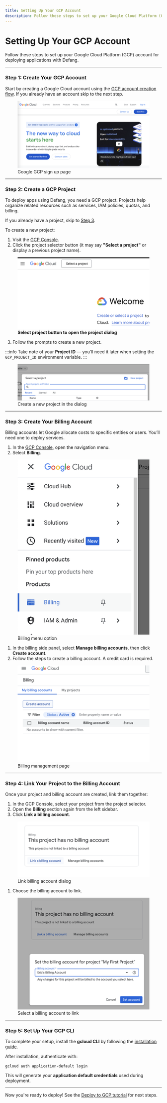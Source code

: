 ```yaml
---
title: Setting Up Your GCP Account
description: Follow these steps to set up your Google Cloud Platform (GCP) account for deploying applications with Defang.
---
```


# Setting Up Your GCP Account

 Follow these steps to set up your Google Cloud Platform (GCP) account for deploying applications with Defang.

---

### Step 1: Create Your GCP Account

Start by creating a Google Cloud account using the [GCP account creation flow](https://cloud.google.com/). If you already have an account skip to the next step.

<figure>
  <img src="/img/setting-up-your-gcp-account/google-sign-up.png" alt="Google GCP sign up page" style={{ width: 300 }} />
  <figcaption>Google GCP sign up page</figcaption>
</figure>

---

### Step 2: Create a GCP Project

To deploy apps using Defang, you need a GCP project. Projects help organize related resources such as services, IAM policies, quotas, and billing.

If you already have a project, skip to [Step 3](#step-3-create-your-billing-account).

To create a new project:

1. Visit the [GCP Console](https://console.cloud.google.com/).
2. Click the project selector button (it may say **"Select a project"** or display a previous project name).
<figure>
  <img src="/img/setting-up-your-gcp-account/select-project.png" alt="GCP console with the project select button highlighted" style={{ width: 300 }} />
  <figcaption><strong>Select project button to open the project dialog</strong></figcaption>
</figure>

3. Follow the prompts to create a new project.

:::info
Take note of your **Project ID** — you’ll need it later when setting the `GCP_PROJECT_ID` environment variable.
:::

<figure>
  <img src="/img/setting-up-your-gcp-account/new-project.png" alt="GCP project creation dialog" style={{ width: 300 }} />
  <figcaption>Create a new project in the dialog</figcaption>
</figure>

---

### Step 3: Create Your Billing Account

Billing accounts let Google allocate costs to specific entities or users. You’ll need one to deploy services.

1. In the [GCP Console](https://console.cloud.google.com/), open the navigation menu.
2. Select **Billing**.

<figure>
  <img src="/img/setting-up-your-gcp-account/billing-menu-option.png" alt="Billing option in GCP menu" style={{ width: 300 }} />
  <figcaption>Billing menu option</figcaption>
</figure>

1. In the billing side panel, select **Manage billing accounts**, then click **Create account**.
2. Follow the steps to create a billing account. A credit card is required.

<figure>
  <img src="/img/setting-up-your-gcp-account/create-billing-account.png" alt="Create billing account page" style={{ width: 300 }} />
  <figcaption>Billing management page</figcaption>
</figure>

---

### Step 4: Link Your Project to the Billing Account

Once your project and billing account are created, link them together:

1. In the GCP Console, select your project from the project selector.
2. Open the **Billing** section again from the left sidebar.
3. Click **Link a billing account**.

<figure>
  <img src="/img/setting-up-your-gcp-account/link-billing-account.png" alt="Link billing account dialog" style={{ width: 300 }} />
  <figcaption>Link billing account dialog</figcaption>
</figure>

1. Choose the billing account to link.

<figure>
  <img src="/img/setting-up-your-gcp-account/link-billing-select-account-dialog.png" alt="Billing account selection dialog" style={{ width: 300 }} />
  <figcaption>Select a billing account to link</figcaption>
</figure>

---

### Step 5: Set Up Your GCP CLI

To complete your setup, install the **gcloud CLI** by following the [installation guide](https://cloud.google.com/sdk/docs/install).

After installation, authenticate with:

```
gcloud auth application-default login
```

This will generate your **application default credentials** used during deployment.

---

Now you're ready to deploy! See the [Deploy to GCP tutorial](/docs/tutorials/deploy-to-gcp.mdx) for next steps.
